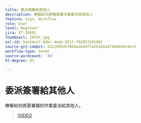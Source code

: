 ```yaml
---
title: 委派簽署給其他人
description: 瞭解如何將檔簽署作業委派給其他人
feature: Sign, Workflow
role: User
level: Beginner
jira: KT-10591
thumbnail: 10591.jpg
exl-id: 5ae54ce7-80bc-4eda-851f-f92851b01902
source-git-commit: 452299b2b786beab9df7a5019da4f3840d9cdec9
workflow-type: tm+mt
source-wordcount: '34'
ht-degree: 0%

---
```


# 委派簽署給其他人

瞭解如何將簽署檔的作業委派給其他人。

>[!VIDEO](https://video.tv.adobe.com/v/343856?quality=12&learn=on&hidetitle=true)

